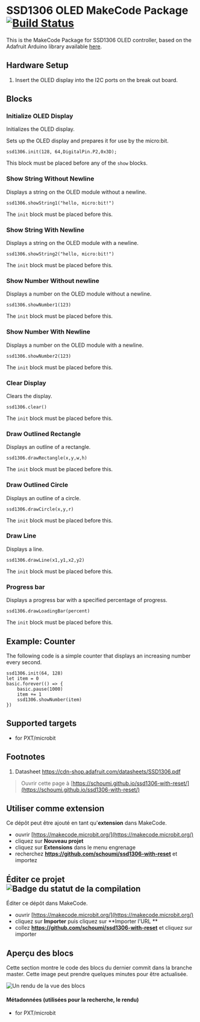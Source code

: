 # SSD1306 OLED MakeCode Package [![Build Status](https://travis-ci.org/Tinkertanker/pxt-oled-ssd1306.svg?branch=master)](https://travis-ci.org/Tinkertanker/pxt-oled-ssd1306)

This is the MakeCode Package for SSD1306 OLED controller, based on the Adafruit Arduino library available [here](https://github.com/adafruit/Adafruit_SSD1306).

## Hardware Setup
1. Insert the OLED display into the I2C ports on the break out board.

## Blocks
### Initialize OLED Display
Initializes the OLED display.

Sets up the OLED display and prepares it for use by the micro:bit.

```sig
ssd1306.init(128, 64,DigitalPin.P2,0x3D);

```

This block must be placed before any of the ``show`` blocks.

### Show String Without Newline
Displays a string on the OLED module without a newline.

```sig
ssd1306.showString1("hello, micro:bit!")
```

The ``init`` block must be placed before this.

### Show String With Newline
Displays a string on the OLED module with a newline.

```sig
ssd1306.showString2("hello, micro:bit!")
```

The ``init`` block must be placed before this.


### Show Number Without newline
Displays a number on the OLED module without a newline.

```sig
ssd1306.showNumber1(123)
```

The ``init`` block must be placed before this.


### Show Number With Newline
Displays a number on the OLED module with a newline.

```sig
ssd1306.showNumber2(123)
```

The ``init`` block must be placed before this.


### Clear Display
Clears the display.

```sig
ssd1306.clear()
```

The ``init`` block must be placed before this.

### Draw Outlined Rectangle
Displays an outline of a rectangle.

```sig
ssd1306.drawRectangle(x,y,w,h)
```

The ``init`` block must be placed before this.


### Draw Outlined Circle
Displays an outline of a circle.

```sig
ssd1306.drawCircle(x,y,r)
```

The ``init`` block must be placed before this.


### Draw Line
Displays a line.

```sig
ssd1306.drawLine(x1,y1,x2,y2)
```

The ``init`` block must be placed before this.


### Progress bar
Displays a progress bar with a specified percentage of progress.

```sig
ssd1306.drawLoadingBar(percent)
```

The ``init`` block must be placed before this.


## Example: Counter
The following code is a simple counter that displays an increasing number every second.

```blocks
ssd1306.init(64, 128)
let item = 0
basic.forever(() => {
    basic.pause(1000)
    item += 1
    ssd1306.showNumber(item)
})
```

## Supported targets

* for PXT/microbit

## Footnotes

1.  Datasheet https://cdn-shop.adafruit.com/datasheets/SSD1306.pdf



> Ouvrir cette page à [https://schoumi.github.io/ssd1306-with-reset/](https://schoumi.github.io/ssd1306-with-reset/)

## Utiliser comme extension

Ce dépôt peut être ajouté en tant qu'**extension** dans MakeCode.

* ouvrir [https://makecode.microbit.org/](https://makecode.microbit.org/)
* cliquez sur **Nouveau projet**
* cliquez sur **Extensions** dans le menu engrenage
* recherchez **https://github.com/schoumi/ssd1306-with-reset** et importez

## Éditer ce projet ![Badge du statut de la compilation](https://github.com/schoumi/ssd1306-with-reset/workflows/MakeCode/badge.svg)

Éditer ce dépôt dans MakeCode.

* ouvrir [https://makecode.microbit.org/](https://makecode.microbit.org/)
* cliquez sur **Importer** puis cliquez sur **Importer l'URL **
* collez **https://github.com/schoumi/ssd1306-with-reset** et cliquez sur importer

## Aperçu des blocs

Cette section montre le code des blocs du dernier commit dans la branche master.
Cette image peut prendre quelques minutes pour être actualisée.

![Un rendu de la vue des blocs](https://github.com/schoumi/ssd1306-with-reset/raw/master/.github/makecode/blocks.png)

#### Métadonnées (utilisées pour la recherche, le rendu)

* for PXT/microbit
<script src="https://makecode.com/gh-pages-embed.js"></script><script>makeCodeRender("{{ site.makecode.home_url }}", "{{ site.github.owner_name }}/{{ site.github.repository_name }}");</script>
